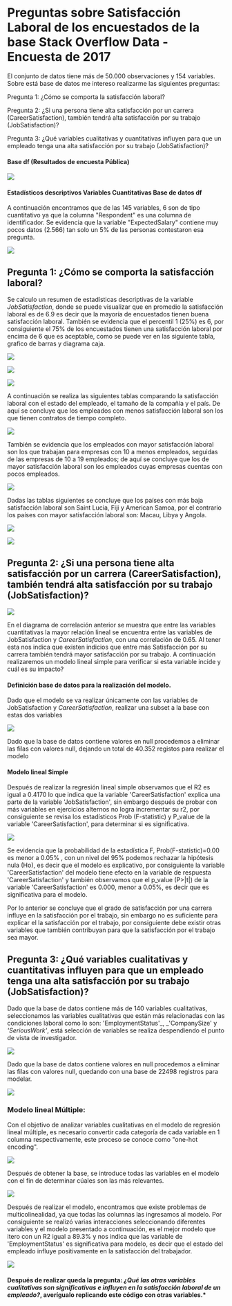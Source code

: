 # Preguntas sobre Satisfacción Laboral de los encuestados de la base Stack Overflow Data - Encuesta de 2017

El conjunto de datos tiene más de 50.000 observaciones y 154 variables. Sobre está base de datos me intereso realizarme las siguientes preguntas: 

Pregunta 1: ¿Cómo se comporta la satisfacción laboral?

Pregunta 2: ¿Si una persona tiene alta satisfacción por un carrera (CareerSatisfaction), también tendrá alta satisfacción por su trabajo (JobSatisfaction)?

Pregunta 3: ¿Qué variables cualitativas y cuantitativas influyen para que un empleado tenga una alta satisfacción por su trabajo (JobSatisfaction)?

#### Base df (Resultados de encuesta Pública)
![](https://raw.githubusercontent.com/gustavovenegas2010/Proyecto-1/main/Imagenes/1.PNG)

#### Estadísticos descriptivos Variables Cuantitativas Base de datos df

A continuación encontramos que de las 145 variables, 6 son de tipo cuantitativo ya que la columna "Respondent" es una columna de identificador. Se evidencia que la variable "ExpectedSalary" contiene muy pocos datos (2.566) tan solo un 5% de las personas contestaron esa pregunta.

![](https://raw.githubusercontent.com/gustavovenegas2010/Proyecto-1/main/Imagenes/2.PNG)


## Pregunta 1: ¿Cómo se comporta la satisfacción laboral?

Se calculo un resumen de estadísticas descriptivas de la variable _JobSatisfaction_, donde se puede visualizar que en promedio la satisfacción laboral es de 6.9 es decir que la mayoría de encuestados tienen buena satisfacción laboral. También se evidencia que el percentil 1 (25%) es 6, por consiguiente el 75% de los encuestados tienen una satisfacción laboral por encima de 6 que es aceptable, como se puede ver en las siguiente tabla, grafico de barras y diagrama caja.

![](https://raw.githubusercontent.com/gustavovenegas2010/Proyecto-1/main/Imagenes/3.PNG)

![](https://raw.githubusercontent.com/gustavovenegas2010/Proyecto-1/main/Imagenes/4.PNG)

![](https://raw.githubusercontent.com/gustavovenegas2010/Proyecto-1/main/Imagenes/5.PNG)

A continuación se realiza las siguientes tablas comparando la satisfacción laboral con el estado del empleado, el tamaño de la compañía y el país. De aquí se concluye que los empleados con menos satisfacción laboral son los que tienen contratos de tiempo completo.

![](https://raw.githubusercontent.com/gustavovenegas2010/Proyecto-1/main/Imagenes/6.PNG)

También se evidencia que los empleados con mayor satisfacción laboral son los que trabajan para empresas con 10 a menos empleados, seguidas de las empresas de 10 a 19 empleados; de aquí se concluye que los de mayor satisfacción laboral son los empleados cuyas empresas cuentas con pocos empleados.

![](https://raw.githubusercontent.com/gustavovenegas2010/Proyecto-1/main/Imagenes/7.PNG)

Dadas las tablas siguientes se concluye que los países con más baja satisfacción laboral son Saint Lucia, Fiji y American Samoa, por el contrario los países con mayor satisfacción laboral son: Macau, Libya y Angola.

![](https://raw.githubusercontent.com/gustavovenegas2010/Proyecto-1/main/Imagenes/8.PNG)

![](https://raw.githubusercontent.com/gustavovenegas2010/Proyecto-1/main/Imagenes/9.PNG)

## Pregunta 2: ¿Si una persona tiene alta satisfacción por un carrera (CareerSatisfaction), también tendrá alta satisfacción por su trabajo (JobSatisfaction)?

![](https://raw.githubusercontent.com/gustavovenegas2010/Proyecto-1/main/Imagenes/10.PNG)

En el diagrama de correlación anterior se muestra que entre las variables cuantitativas la mayor relación lineal se encuentra entre las variables de JobSatisfaction y _CareerSatisfaction_, con una correlación de 0.65. Al tener esta nos indica que existen indicios que entre más Satisfacción por su carrera también tendrá mayor satisfacción por su trabajo. A continuación realizaremos un modelo lineal simple para verificar si esta variable incide y cuál es su impacto?

#### Definición base de datos para la realización del modelo.

Dado que el modelo se va realizar únicamente con las variables de JobSatisfaction y _CareerSatisfaction_, realizar una subset a la base con estas dos variables

![](https://raw.githubusercontent.com/gustavovenegas2010/Proyecto-1/main/Imagenes/11.PNG)

Dado que la base de datos contiene valores en null procedemos a eliminar las filas con valores null, dejando un total de 40.352 registos para realizar el modelo

#### Modelo lineal Simple

Después de realizar la regresión lineal simple observamos que el R2 es igual a 0.4170 lo que indica que la variable 'CareerSatisfaction' explica una parte de la variable 'JobSatisfaction', sin embargo después de probar con más variables en ejercicios alternos no logra incrementar su r2, por consiguiente se revisa los estadísticos Prob (F-statistic) y P_value de la variable 'CareerSatisfaction', para determinar si es significativa.

![](https://raw.githubusercontent.com/gustavovenegas2010/Proyecto-1/main/Imagenes/12.PNG)

Se evidencia que la probabilidad de la estadística F, Prob(F-statistic)=0.00 es menor a 0.05% , con un nivel del 95% podemos rechazar la hipótesis nula (Ho), es decir que el modelo es explicativo, por consiguiente la variable 'CareerSatisfaction' del modelo tiene efecto en la variable de respuesta 'CareerSatisfaction' y también observamos que el p_value (P>|t|) de la variable 'CareerSatisfaction' es 0.000, menor a 0.05%, es decir que es significativa para el modelo.

Por lo anterior se concluye que el grado de satisfacción por una carrera influye en la satisfacción por el trabajo, sin embargo no es suficiente para explicar el la satisfacción por el trabajo, por consiguiente debe existir otras variables que también contribuyan para que la satisfacción por el trabajo sea mayor.


## Pregunta 3: ¿Qué variables cualitativas y cuantitativas influyen para que un empleado tenga una alta satisfacción por su trabajo (JobSatisfaction)?

Dado que la base de datos contiene más de 140 variables cualitativas, seleccionamos las variables cualitativas que están más relacionadas con las condiciones laboral como lo son: 'EmploymentStatus'_, _'CompanySize' y _'SeriousWork'_, está selección de variables se realiza despendiendo el punto de vista de investigador.

![](https://raw.githubusercontent.com/gustavovenegas2010/Proyecto-1/main/Imagenes/13.PNG)

Dado que la base de datos contiene valores en null procedemos a eliminar las filas con valores null, quedando con una base de 22498 registros para modelar.

![](https://raw.githubusercontent.com/gustavovenegas2010/Proyecto-1/main/Imagenes/14.PNG)

### Modelo lineal Múltiple:

Con el objetivo de analizar variables cualitativas en el modelo de regresión lineal múltiple, es necesario convertir cada categoría de cada variable en 1 columna respectivamente, este proceso se conoce como "one-hot encoding".

![](https://raw.githubusercontent.com/gustavovenegas2010/Proyecto-1/main/Imagenes/15.PNG)

Después de obtener la base, se introduce todas las variables en el modelo con el fin de determinar cúales son las más relevantes.

![](https://raw.githubusercontent.com/gustavovenegas2010/Proyecto-1/main/Imagenes/16.PNG)

Después de realizar el modelo, encontramos que existe problemas de multicolinealidad, ya que todas las columnas las ingresamos al modelo. Por consiguiente se realizó varias interacciones seleccionando diferentes variables y el modelo presentado a continuación, es el mejor modelo que itero con un R2 igual a 89.3% y nos indica que las variable de 'EmploymentStatus' es significativa para modelo, es decir que el estado del empleado influye positivamente en la satisfacción del trabajador.

![](https://raw.githubusercontent.com/gustavovenegas2010/Proyecto-1/main/Imagenes/17.PNG)

#### Después de realizar queda la pregunta: _¿Qué las otras variables cualitativas son significativas e influyen en la satisfacción laboral de un empleado?_, averígualo replicando este código con otras variables.*




